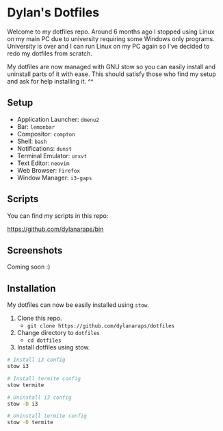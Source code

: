 # Dylan's Dotfiles

Welcome to my dotfiles repo. Around 6 months ago I stopped using Linux on my main PC due to university requiring some Windows only programs. University is over and I can run Linux on my PC again so I've decided to redo my dotfiles from scratch.

My dotfiles are now managed with GNU stow so you can easily install and uninstall parts of it with ease. This should satisfy those who find my setup and ask for help installing it. \^\^


## Setup

- Application Launcher: `dmenu2`
- Bar: `lemonbar`
- Compositor: `compton`
- Shell: `bash`
- Notifications: `dunst`
- Terminal Emulator: `urxvt`
- Text Editor: `neovim`
- Web Browser: `Firefox`
- Window Manager: `i3-gaps`


## Scripts

You can find my scripts in this repo:

https://github.com/dylanaraps/bin


## Screenshots

Coming soon :)


## Installation

My dotfiles can now be easily installed using `stow`.

1. Clone this repo.
    - `git clone https://github.com/dylanaraps/dotfiles`
2. Change directory to `dotfiles`
    - `cd dotfiles`
3. Install dotfiles using stow.


```sh
# Install i3 config
stow i3

# Install termite config
stow termite

# Uninstall i3 config
stow -D i3

# Uninstall termite config
stow -D termite
```

